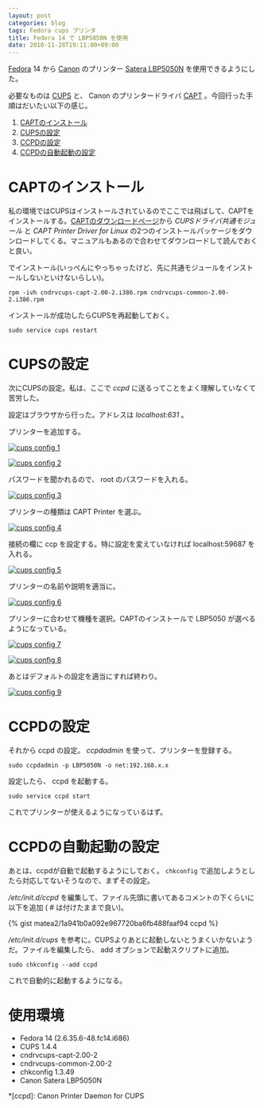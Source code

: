 ```yaml
---
layout: post
categories: blog
tags: Fedora cups プリンタ
title: Fedora 14 で LBP5050N を使用
date: 2010-11-28T19:11:00+09:00
---
```



[Fedora] 14 から [Canon] のプリンター [Satera LBP5050N] を使用できるようにした。

必要なものは [CUPS] と、 Canon のプリンタードライバ [CAPT] 。今回行った手順はだいたい以下の感じ。

1. [CAPTのインストール](#captのインストール)
1. [CUPSの設定](#cupsの設定)
1. [CCPDの設定](#ccpdの設定)
1. [CCPDの自動起動の設定](#ccpdの自動起動の設定)

<!-- more -->


# CAPTのインストール

私の環境ではCUPSはインストールされているのでここでは飛ばして、CAPTをインストールする。[CAPTのダウンロードページ]から *CUPSドライバ共通モジュール* と *CAPT Printer Driver for Linux* の2つのインストールパッケージをダウンロードしてくる。マニュアルもあるので合わせてダウンロードして読んでおくと良い。

でインストール(いっぺんにやっちゃったけど、先に共通モジュールをインストールしないといけないらしい)。

```
rpm -ivh cndrvcups-capt-2.00-2.i386.rpm cndrvcups-common-2.00-2.i386.rpm
```


インストールが成功したらCUPSを再起動しておく。

```
sudo service cups restart
```


# CUPSの設定

次にCUPSの設定。私は、ここで *ccpd* に送るってことをよく理解していなくて苦労した。

設定はブラウザから行った。アドレスは *localhost:631* 。

プリンターを追加する。

[![cups config 1]][cups config 1 link]

[![cups config 2]][cups config 2 link]


パスワードを聞かれるので、 root のパスワードを入れる。

[![cups config 3]][cups config 3 link]


プリンターの種類は CAPT Printer を選ぶ。

[![cups config 4]][cups config 4 link]


接続の欄に ccp を設定する。特に設定を変えていなければ localhost:59687 を入れる。

[![cups config 5]][cups config 5 link]


プリンターの名前や説明を適当に。

[![cups config 6]][cups config 6 link]


プリンターに合わせて機種を選択。CAPTのインストールで LBP5050 が選べるようになっている。

[![cups config 7]][cups config 7 link]

[![cups config 8]][cups config 8 link]


あとはデフォルトの設定を適当にすれば終わり。

[![cups config 9]][cups config 9 link]


# CCPDの設定

それから ccpd の設定。 *ccpdadmin* を使って、プリンターを登録する。

```
sudo ccpdadmin -p LBP5050N -o net:192.168.x.x
```


設定したら、 ccpd を起動する。

```
sudo service ccpd start
```


これでプリンターが使えるようになっているはず。


# CCPDの自動起動の設定

あとは、ccpdが自動で起動するようにしておく。 `chkconfig` で追加しようとしたら対応してないそうなので、まずその設定。

*/etc/init.d/ccpd* を編集して、ファイル先頭に書いてあるコメントの下くらいに以下を追加 ( # は付けたままで良い)。

{% gist matea2/1a941b0a092e967720ba6fb488faaf94 ccpd %}


*/etc/init.d/cups* を参考に。CUPSよりあとに起動しないとうまくいかないようだ。ファイルを編集したら、 add オプションで起動スクリプトに追加。

```
sudo chkconfig --add ccpd
```


これで自動的に起動するようになる。


# 使用環境

+ Fedora 14 (2.6.35.6-48.fc14.i686)
+ CUPS 1.4.4
+ cndrvcups-capt-2.00-2
+ cndrvcups-common-2.00-2
+ chkconfig 1.3.49
+ Canon Satera LBP5050N



[Fedora]: http://fedoraproject.org/
[Canon]: http://canon.jp/
[Satera LBP5050N]: http://cweb.canon.jp/satera/lbp/lineup/a4-color/5050-5050n/index.html
[CUPS]: http://www.cups.org/
[CAPT]: http://web.canon.jp/technology/canon_tech/explanation/capt.html
[CAPTのダウンロードページ]: http://cweb.canon.jp/drv-upd/lasershot/linux/captlinux.html

[cups config 1]: https://lh3.googleusercontent.com/WzgtCP4N8B_cpHah4cHz7mWCsVlrYClCk_2nOx6alRjqYPDlfwCVhgihSFocNMLcnWOOPVdP3sXVI0NgRIupikTCxQsKXzSrFpDI2UbCO-hQ2HEufTsfJXxq11rrWDFfRVoRmE8drQ=w600
[cups config 1 link]: https://photos.google.com/share/AF1QipMoNYlXF-sBEDvDB80MSR9Z-Oz2Xl5BDlmmRHnvbtDoAPxEYS_wegA6pO2Ef-NsuA/photo/AF1QipP1xx1VN_7XiyhFXf4LGsgt0uoFPu9dNr2DFw9T?key=ZjZraEJYUERydUN5ZS1ROUhFWEYyMkl2cndzNWN3

[cups config 2]: https://lh3.googleusercontent.com/ky_t4XqvwinblADjW9s1M5C3pwL_mC9UQWkBmxUKv7Rx7csYCRGydvT6O3I7_TWsOGKkrNhm3wEUvKe9TdKU_usBIot7denU3XmHNqiI_TbbzBMrnSFTcZ-OWQQz0raBp1n0LgpoAw=w600
[cups config 2 link]: https://photos.google.com/share/AF1QipMoNYlXF-sBEDvDB80MSR9Z-Oz2Xl5BDlmmRHnvbtDoAPxEYS_wegA6pO2Ef-NsuA/photo/AF1QipPV2IrHgcl5d94Ezlt_exweYYTOdNWN-EcDWN1z?key=ZjZraEJYUERydUN5ZS1ROUhFWEYyMkl2cndzNWN3

[cups config 3]: https://lh3.googleusercontent.com/qz15Q-wh8H8CsCH109_Zxo52DxhIaPAESchgApM86g7MZsLiltUHrnG7GFCV9PljJOkVlIEX0Y6YRhpcVJcyhgp5Jt9mRL3naW0AeUj-imxL_BxixPr5xLcS_Ku_DhHIEAbVKLQkOw=w300
[cups config 3 link]: https://photos.google.com/share/AF1QipMoNYlXF-sBEDvDB80MSR9Z-Oz2Xl5BDlmmRHnvbtDoAPxEYS_wegA6pO2Ef-NsuA/photo/AF1QipMNFZSyMwivDqwJCFAE42lCiDWUTTgOM_a-_zWU?key=ZjZraEJYUERydUN5ZS1ROUhFWEYyMkl2cndzNWN3

[cups config 4]: https://lh3.googleusercontent.com/kztpw-s9cMi1ad2pbLTYj5-rC9AtGJfE1nij38fofMwsNQpgYJOudyFEDRivmgDglzWld4H0o5tbob1fxeN77b80NW0jZQj0hyMR2iDmM12FPDbdW_5oqb-6W6hd5KW6dLZFVeABzQ=w600
[cups config 4 link]: https://photos.google.com/share/AF1QipMoNYlXF-sBEDvDB80MSR9Z-Oz2Xl5BDlmmRHnvbtDoAPxEYS_wegA6pO2Ef-NsuA/photo/AF1QipPy_LnNOfX9wXzhid3i0V8Mx-BK5sTh09Zf36gg?key=ZjZraEJYUERydUN5ZS1ROUhFWEYyMkl2cndzNWN3

[cups config 5]: https://lh3.googleusercontent.com/TbwF_g0vhHxQ8O_AIsiemq5K8ZpSgz-MKgPcVnGxHrKE4h_usDVGRZYUpH1zg7pOrIZRFnGfe-uh6MXJhicCAOViaX7ktzFd8uoPC2q6894FrH80BBnGliba5l98SgpDvGhleIdS6A=w600
[cups config 5 link]: https://photos.google.com/share/AF1QipMoNYlXF-sBEDvDB80MSR9Z-Oz2Xl5BDlmmRHnvbtDoAPxEYS_wegA6pO2Ef-NsuA/photo/AF1QipNyKPeM0GXnzg9nSO1NiyqsH6qBg5jgQQ_cjmKW?key=ZjZraEJYUERydUN5ZS1ROUhFWEYyMkl2cndzNWN3

[cups config 6]: https://lh3.googleusercontent.com/BrR8pPyUAKd_UE6tMQ8LLZVVpRtDxPDXqI5r-pSwq_LNMDmtyRQyUE2lT4zHgkpfT6WLBpFKEZ7XMylJD9mfEO2F3yqxkj7pX067EwkmZ_Kzsdh0AkOBaHdYztlFLPmiczcFoW7HMQ=w600
[cups config 6 link]: https://photos.google.com/share/AF1QipMoNYlXF-sBEDvDB80MSR9Z-Oz2Xl5BDlmmRHnvbtDoAPxEYS_wegA6pO2Ef-NsuA/photo/AF1QipPKUGer9-A4BOPPLfWxtS7Wpg2T3pNf7DCSp-a5?key=ZjZraEJYUERydUN5ZS1ROUhFWEYyMkl2cndzNWN3

[cups config 7]: https://lh3.googleusercontent.com/_P0rfey0vlujDGBDTqpfrk-YlcwwPjU9r-FJiT9PkP4Mhs9K7-NOC86VT1obs6gmuDA9HELTOXBR42vZgppq6CWiZsc0NHpeoxNXyZNzM7RtSFw3SC9XGHkCpKbw1ExwGUPycy1g1g=w600
[cups config 7 link]: https://photos.google.com/share/AF1QipMoNYlXF-sBEDvDB80MSR9Z-Oz2Xl5BDlmmRHnvbtDoAPxEYS_wegA6pO2Ef-NsuA/photo/AF1QipP3jeZx9lKLmpWXfMjyK1gmAJq-gcTixBNTufWX?key=ZjZraEJYUERydUN5ZS1ROUhFWEYyMkl2cndzNWN3

[cups config 8]: https://lh3.googleusercontent.com/Hi1ICPOU5-sM2Z3n9E8j_PaDrTxmARlUFTaue75o_LMPiBN31IKh4edn_O9Yvc22jJuST8Vy6qgxpO8RS_c1_8Mbc7MJ4ZbHoqLNePPphIoi1yMoHKjXiQmL2WsARbAET8PY7o9JCg=w600
[cups config 8 link]: https://photos.google.com/share/AF1QipMoNYlXF-sBEDvDB80MSR9Z-Oz2Xl5BDlmmRHnvbtDoAPxEYS_wegA6pO2Ef-NsuA/photo/AF1QipOYame2tlXyUQVf5lBgBH3aiIsZmKhQeHk_UTP-?key=ZjZraEJYUERydUN5ZS1ROUhFWEYyMkl2cndzNWN3

[cups config 9]: https://lh3.googleusercontent.com/2iDfsqBr37WWEPccCctmAwFtT1U4lJuaeG-tafwwHGck-ZWAIYyHwNJ0_NtV9asSXLj5T5IE2hWOH1Qeq32LHSWK5DTrMVg9tY5vLWpmFXH_UpZb8hN4vMUYwwsh2aOcx54CADPreg=w600
[cups config 9 link]: https://photos.google.com/share/AF1QipMoNYlXF-sBEDvDB80MSR9Z-Oz2Xl5BDlmmRHnvbtDoAPxEYS_wegA6pO2Ef-NsuA/photo/AF1QipP3wV2B1Zri-k5ZGT0cVoeq_pH7sDhwtIeKhwAq?key=ZjZraEJYUERydUN5ZS1ROUhFWEYyMkl2cndzNWN3

*[ccpd]: Canon Printer Daemon for CUPS
